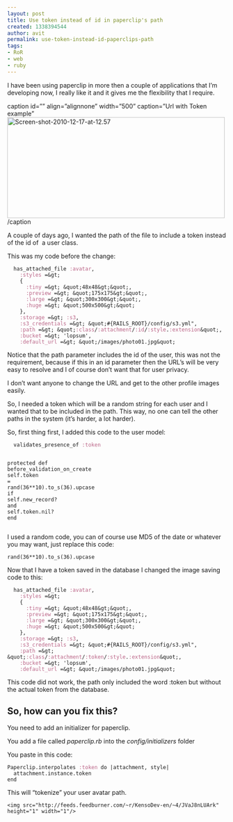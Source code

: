 ```yaml
---
layout: post
title: Use token instead of id in paperclip's path
created: 1338394544
author: avit
permalink: use-token-instead-id-paperclips-path
tags:
- RoR
- web
- ruby
---
```

<p>I have been using paperclip in more then a couple of applications that I’m developing now, I really like it and it gives me the flexibility that I require.</p>

<p><span>caption id=”” align=”alignnone” width=”500” caption=”Url with Token example”</span><a href='http://www.flickr.com/photos/51960246@N07/5267932629/' title='Screen-shot-2010-12-17-at-12.57 by KensoDev, on Flickr'><img alt='Screen-shot-2010-12-17-at-12.57' height='232' src='http://farm6.static.flickr.com/5204/5267932629_ec11d80ab8.jpg' width='500' /></a><span>/caption</span></p>

<p>A couple of days ago, I wanted the path of the file to include a token instead of the id of  a user class.</p>

<p>This was my code before the change:</p>
<div class='highlight'><pre><code class='ruby'>  <span class='n'>has_attached_file</span> <span class='ss'>:avatar</span><span class='p'>,</span>
    <span class='ss'>:styles</span> <span class='o'>=&</span><span class='n'>gt</span><span class='p'>;</span>
    <span class='p'>{</span>
      <span class='ss'>:tiny</span> <span class='o'>=&</span><span class='n'>gt</span><span class='p'>;</span> <span class='o'>&</span><span class='n'>quot</span><span class='p'>;</span><span class='mi'>48</span><span class='n'>x48</span><span class='o'>&</span><span class='n'>gt</span><span class='p'>;</span><span class='o'>&</span><span class='n'>quot</span><span class='p'>;,</span>
      <span class='ss'>:preview</span> <span class='o'>=&</span><span class='n'>gt</span><span class='p'>;</span> <span class='o'>&</span><span class='n'>quot</span><span class='p'>;</span><span class='mi'>175</span><span class='n'>x175</span><span class='o'>&</span><span class='n'>gt</span><span class='p'>;</span><span class='o'>&</span><span class='n'>quot</span><span class='p'>;,</span>
      <span class='ss'>:large</span> <span class='o'>=&</span><span class='n'>gt</span><span class='p'>;</span> <span class='o'>&</span><span class='n'>quot</span><span class='p'>;</span><span class='mi'>300</span><span class='n'>x300</span><span class='o'>&</span><span class='n'>gt</span><span class='p'>;</span><span class='o'>&</span><span class='n'>quot</span><span class='p'>;,</span>
      <span class='ss'>:huge</span> <span class='o'>=&</span><span class='n'>gt</span><span class='p'>;</span> <span class='o'>&</span><span class='n'>quot</span><span class='p'>;</span><span class='mi'>500</span><span class='n'>x500</span><span class='o'>&</span><span class='n'>gt</span><span class='p'>;</span><span class='o'>&</span><span class='n'>quot</span><span class='p'>;</span>
    <span class='p'>},</span>
    <span class='ss'>:storage</span> <span class='o'>=&</span><span class='n'>gt</span><span class='p'>;</span> <span class='ss'>:s3</span><span class='p'>,</span>
    <span class='ss'>:s3_credentials</span> <span class='o'>=&</span><span class='n'>gt</span><span class='p'>;</span> <span class='o'>&</span><span class='n'>quot</span><span class='p'>;</span><span class='c1'>#{RAILS_ROOT}/config/s3.yml&quot;,</span>
    <span class='ss'>:path</span> <span class='o'>=&</span><span class='n'>gt</span><span class='p'>;</span> <span class='o'>&</span><span class='n'>quot</span><span class='p'>;</span><span class='ss'>:class</span><span class='o'>/</span><span class='ss'>:attachment</span><span class='o'>/</span><span class='ss'>:id</span><span class='o'>/</span><span class='ss'>:style</span><span class='o'>.</span><span class='ss'>:extension</span><span class='o'>&</span><span class='n'>quot</span><span class='p'>;,</span>
    <span class='ss'>:bucket</span> <span class='o'>=&</span><span class='n'>gt</span><span class='p'>;</span> <span class='s1'>'lopsum'</span><span class='p'>,</span>
    <span class='ss'>:default_url</span> <span class='o'>=&</span><span class='n'>gt</span><span class='p'>;</span> <span class='o'>&</span><span class='n'>quot</span><span class='p'>;</span><span class='o'>/</span><span class='n'>images</span><span class='o'>/</span><span class='n'>photo01</span><span class='o'>.</span><span class='n'>jpg</span><span class='o'>&</span><span class='n'>quot</span><span class='p'>;</span>
</code></pre>
</div>
<p>Notice that the path parameter includes the id of the user, this was not the requirement, because if this in an id parameter then the URL’s will be very easy to resolve and I of course don’t want that for user privacy.</p>

<p>I don’t want anyone to change the URL and get to the other profile images easily.</p>

<p>So, I needed a token which will be a random string for each user and I wanted that to be included in the path. This way, no one can tell the other paths in the system (it’s harder, a lot harder).</p>

<p>So, first thing first, I added this code to the user model:</p>
<div class='highlight'><pre><code class='ruby'>  <span class='n'>validates_presence_of</span> <span class='ss'>:token</span>

  <span class='kp'>protected</span>
    <span class='k'>def</span> <span class='nf'>before_validation_on_create</span>
      <span class='nb'>self</span><span class='o'>.</span><span class='n'>token</span> <span class='o'>=</span> <span class='nb'>rand</span><span class='p'>(</span><span class='mi'>36</span><span class='o'>**</span><span class='mi'>10</span><span class='p'>)</span><span class='o'>.</span><span class='n'>to_s</span><span class='p'>(</span><span class='mi'>36</span><span class='p'>)</span><span class='o'>.</span><span class='n'>upcase</span> <span class='k'>if</span> <span class='nb'>self</span><span class='o'>.</span><span class='n'>new_record?</span> <span class='ow'>and</span> <span class='nb'>self</span><span class='o'>.</span><span class='n'>token</span><span class='o'>.</span><span class='n'>nil?</span>
    <span class='k'>end</span>
</code></pre>
</div>
<p>I used a random code, you can of course use MD5 of the date or whatever you may want, just replace this code:</p>
<div class='highlight'><pre><code class='ruby'><span class='nb'>rand</span><span class='p'>(</span><span class='mi'>36</span><span class='o'>**</span><span class='mi'>10</span><span class='p'>)</span><span class='o'>.</span><span class='n'>to_s</span><span class='p'>(</span><span class='mi'>36</span><span class='p'>)</span><span class='o'>.</span><span class='n'>upcase</span>
</code></pre>
</div>
<p>Now that I have a token saved in the database I changed the image saving code to this:</p>
<div class='highlight'><pre><code class='ruby'>  <span class='n'>has_attached_file</span> <span class='ss'>:avatar</span><span class='p'>,</span>
    <span class='ss'>:styles</span> <span class='o'>=&</span><span class='n'>gt</span><span class='p'>;</span>
    <span class='p'>{</span>
      <span class='ss'>:tiny</span> <span class='o'>=&</span><span class='n'>gt</span><span class='p'>;</span> <span class='o'>&</span><span class='n'>quot</span><span class='p'>;</span><span class='mi'>48</span><span class='n'>x48</span><span class='o'>&</span><span class='n'>gt</span><span class='p'>;</span><span class='o'>&</span><span class='n'>quot</span><span class='p'>;,</span>
      <span class='ss'>:preview</span> <span class='o'>=&</span><span class='n'>gt</span><span class='p'>;</span> <span class='o'>&</span><span class='n'>quot</span><span class='p'>;</span><span class='mi'>175</span><span class='n'>x175</span><span class='o'>&</span><span class='n'>gt</span><span class='p'>;</span><span class='o'>&</span><span class='n'>quot</span><span class='p'>;,</span>
      <span class='ss'>:large</span> <span class='o'>=&</span><span class='n'>gt</span><span class='p'>;</span> <span class='o'>&</span><span class='n'>quot</span><span class='p'>;</span><span class='mi'>300</span><span class='n'>x300</span><span class='o'>&</span><span class='n'>gt</span><span class='p'>;</span><span class='o'>&</span><span class='n'>quot</span><span class='p'>;,</span>
      <span class='ss'>:huge</span> <span class='o'>=&</span><span class='n'>gt</span><span class='p'>;</span> <span class='o'>&</span><span class='n'>quot</span><span class='p'>;</span><span class='mi'>500</span><span class='n'>x500</span><span class='o'>&</span><span class='n'>gt</span><span class='p'>;</span><span class='o'>&</span><span class='n'>quot</span><span class='p'>;</span>
    <span class='p'>},</span>
    <span class='ss'>:storage</span> <span class='o'>=&</span><span class='n'>gt</span><span class='p'>;</span> <span class='ss'>:s3</span><span class='p'>,</span>
    <span class='ss'>:s3_credentials</span> <span class='o'>=&</span><span class='n'>gt</span><span class='p'>;</span> <span class='o'>&</span><span class='n'>quot</span><span class='p'>;</span><span class='c1'>#{RAILS_ROOT}/config/s3.yml&quot;,</span>
    <span class='ss'>:path</span> <span class='o'>=&</span><span class='n'>gt</span><span class='p'>;</span> <span class='o'>&</span><span class='n'>quot</span><span class='p'>;</span><span class='ss'>:class</span><span class='o'>/</span><span class='ss'>:attachment</span><span class='o'>/</span><span class='ss'>:token</span><span class='o'>/</span><span class='ss'>:style</span><span class='o'>.</span><span class='ss'>:extension</span><span class='o'>&</span><span class='n'>quot</span><span class='p'>;,</span>
    <span class='ss'>:bucket</span> <span class='o'>=&</span><span class='n'>gt</span><span class='p'>;</span> <span class='s1'>'lopsum'</span><span class='p'>,</span>
    <span class='ss'>:default_url</span> <span class='o'>=&</span><span class='n'>gt</span><span class='p'>;</span> <span class='o'>&</span><span class='n'>quot</span><span class='p'>;</span><span class='o'>/</span><span class='n'>images</span><span class='o'>/</span><span class='n'>photo01</span><span class='o'>.</span><span class='n'>jpg</span><span class='o'>&</span><span class='n'>quot</span><span class='p'>;</span>
</code></pre>
</div>
<p>This code did not work, the path only included the word :token but without the actual token from the database. <h2>So, how can you fix this?</h2> You need to add an initializer for paperclip.</p>

<p>You add a file called<em> paperclip.rb</em> into the<em> config/initializers</em> folder</p>

<p>You paste in this code:</p>
<div class='highlight'><pre><code class='ruby'><span class='no'>Paperclip</span><span class='o'>.</span><span class='n'>interpolates</span> <span class='ss'>:token</span> <span class='k'>do</span> <span class='o'>|</span><span class='n'>attachment</span><span class='p'>,</span> <span class='n'>style</span><span class='o'>|</span>
  <span class='n'>attachment</span><span class='o'>.</span><span class='n'>instance</span><span class='o'>.</span><span class='n'>token</span>
<span class='k'>end</span>
</code></pre>
</div>
<p>This will “tokenize” your user avatar path.</p>
      
    <img src="http://feeds.feedburner.com/~r/KensoDev-en/~4/JVaJ8nLUArk" height="1" width="1"/>
